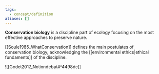 ```yaml
---
tags:
  - concept/definition
aliases: []
---
```

**Conservation biology** is a discipline part of ecology focusing on the most effective approaches to preserve nature.

[[Soule1985_WhatConservation]] defines the main postulates of conservation biology, acknowledging the [[environmental ethics|ethical fundaments]] of the discipline.

![[Godet2017_Notiondebat#^4498dc]]